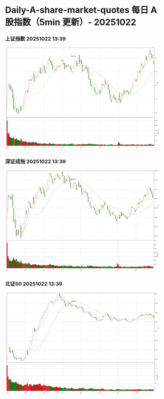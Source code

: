 
# Daily-A-share-market-quotes 每日 A 股指数（5min 更新）- 20251022

### 上证指数 20251022 13:39
![](./fig/2025/10/20251022-sh000001.png)

### 深证成指 20251022 13:39
![](./fig/2025/10/20251022-sz399001.png)

### 北证50 20251022 13:39
![](./fig/2025/10/20251022-bj899050.png)
